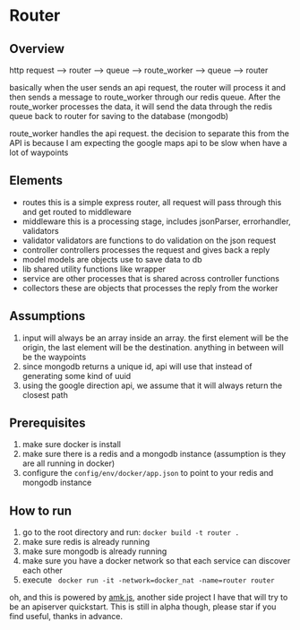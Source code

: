 # Router

## Overview

http request --> router --> queue --> route_worker --> queue --> router

basically when the user sends an api request, the router will process it and then sends a message to route_worker through our redis queue. After the route_worker processes the data, it will send the data through the redis queue back to router for saving to the database (mongodb)

route_worker handles the api request. the decision to separate this from the API is because I am expecting the google maps api to be slow when have a lot of waypoints

## Elements
- routes
this is a simple express router, all request will pass through this and get routed to middleware
- middleware
this is a processing stage, includes jsonParser, errorhandler, validators
- validator
validators are functions to do validation on the json request
- controller
controllers processes the request and gives back a reply
- model
models are objects use to save data to db
- lib
shared utility functions like wrapper
- service
are other processes that is shared across controller functions
- collectors
these are objects that processes the reply from the worker

## Assumptions

1. input will always be an array inside an array. the first element will be the origin, the last element will be the destination. anything in between will be the waypoints
2. since mongodb returns a unique id, api will use that instead of generating some kind of uuid
3. using the google direction api, we assume that it will always return the closest path


## Prerequisites

1. make sure docker is install
2. make sure there is a redis and a mongodb instance (assumption is they are all running in docker)
3. configure the ```config/env/docker/app.json``` to point to your redis and mongodb instance

## How to run

1. go to the root directory and run: ``` docker build -t router . ```
2. make sure redis is already running
3. make sure mongodb is already running
4. make sure you have a docker network so that each service can discover each other
5. execute ``` docker run -it -network=docker_nat -name=router router```

oh, and this is powered by [amk.js](https://github.com/heinrich10/amk), another side project I have that will try to be an apiserver quickstart. This is still in alpha though, please star if you find useful, thanks in advance.

